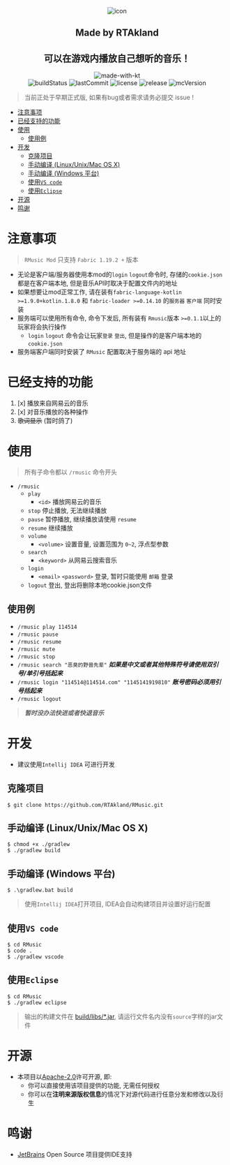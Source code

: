 <div align=center>

<img src="https://static.rtast.cn/static/rmusic/icon.png" alt="icon">

<h2>Made by RTAkland</h2>

<h2>可以在游戏内播放自己想听的音乐！</h2>

<img src="https://static.rtast.cn/static/kotlin/made-with-kotlin.svg" alt="made-with-kt">
<br>
<img src="https://img.shields.io/github/actions/workflow/status/RTAkland/RMusic/build.yml" alt="buildStatus">
<img src="https://img.shields.io/github/last-commit/RTAkland/RMusic" alt="lastCommit">
<img src="https://img.shields.io/github/license/RTAkland/RMusic?label=license&logo=apache" alt="license">
<img src="https://img.shields.io/github/v/release/RTAkland/RMusic?include_prereleases" alt="release">
<img src="https://img.shields.io/badge/MC-1.19.2-pink?logo=minecraft" alt="mcVersion">

</div>

> 当前正处于早期正式版, 如果有bug或者需求请务必提交 issue !

<!-- TOC -->
* [注意事项](#注意事项)
* [已经支持的功能](#已经支持的功能)
* [使用](#使用)
  * [使用例](#使用例)
* [开发](#开发)
  * [克隆项目](#克隆项目)
  * [手动编译 (Linux/Unix/Mac OS X)](#手动编译--linuxunixmac-os-x-)
  * [手动编译 (Windows 平台)](#手动编译--windows-平台-)
  * [使用`VS code`](#使用-vs-code)
  * [使用`Eclipse`](#使用-eclipse)
* [开源](#开源)
* [鸣谢](#鸣谢)
<!-- TOC -->

# 注意事项

> `RMusic Mod` 只支持 `Fabric 1.19.2 +` 版本

* 无论是客户端/服务器使用本mod的`login` `logout`命令时, 存储的`cookie.json`都是在客户端本地, 但是音乐API时取决于配置文件内的地址
* 如果想要让mod正常工作, 请在装有`fabric-language-kotlin >=1.9.0+kotlin.1.8.0` 和 `fabric-loader >=0.14.10`
  的`服务器` `客户端` 同时安装
* 服务端可以使用所有命令, 命令下发后, 所有装有 `Rmusic`版本 `>=0.1.1`以上的玩家将会执行操作
    * `login` `logout` 命令会让玩家`登录` `登出`, 但是操作的是客户端本地的 `cookie.json`
* 服务端客户端同时安装了 `RMusic` 配置取决于服务端的 api 地址

# 已经支持的功能

1. [x] 播放来自网易云的音乐
2. [x] 对音乐播放的各种操作
3. ~~歌词显示~~ (暂时鸽了)

# 使用

> 所有子命令都以 `/rmusic` 命令开头

- `/rmusic`
    - `play`
        - `<id>`  播放网易云的音乐
    - `stop`  停止播放, 无法继续播放
    - `pause`  暂停播放, 继续播放请使用 `resume`
    - `resume`  继续播放
    - `volume`
        - `<volume>`  设置音量, 设置范围为 `0~2`, 浮点型参数
    - `search`
        - `<keyword>`  从网易云搜索音乐
    - `login`
        - `<email>` `<password>`  登录, 暂时只能使用 `邮箱` 登录
    - `logout`  登出, 登出将删除本地cookie.json文件

## 使用例

* `/rmusic play 114514`
* `/rmusic pause`
* `/rmusic resume`
* `/rmusic mute`
* `/rmusic stop`
* `/rmusic search "恶臭的野兽先辈"`   ***如果是中文或者其他特殊符号请使用双引号/单引号括起来***
* `/rmusic login "114514@114514.com" "1145141919810"`  ***账号密码必须用引号括起来***
* `/rmusic logout`

> ***暂时没办法快进或者快退音乐***

# 开发

* 建议使用`Intellij IDEA` 可进行开发

## 克隆项目

```shell
$ git clone https://github.com/RTAkland/RMusic.git
```

## 手动编译 (Linux/Unix/Mac OS X)

```shell
$ chmod +x ./gradlew
$ ./gradlew build
```

## 手动编译 (Windows 平台)

```shell
$ .\gradlew.bat build
```

> 使用`Intellij IDEA`打开项目, IDEA会自动构建项目并设置好运行配置

## 使用`VS code`

```shell
$ cd RMusic
$ code .
$ ./gradlew vscode
```

## 使用`Eclipse`

```shell
$ cd RMusic
$ ./gradlew eclipse
```

> 输出的构建文件在 [build/libs/*.jar](build/libs), 请运行文件名内没有`source`字样的jar文件

# 开源

- 本项目以[Apache-2.0](./LICENSE)许可开源, 即:
    - 你可以直接使用该项目提供的功能, 无需任何授权
    - 你可以在**注明来源版权信息**的情况下对源代码进行任意分发和修改以及衍生

# 鸣谢

* [JetBrains](https://www.jetbrains.com/opensource/) Open Source 项目提供IDE支持
